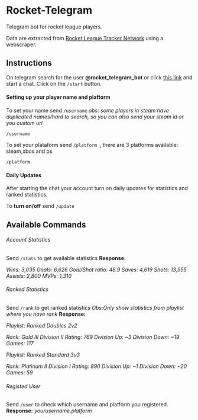 # Rocket-Telegram
 Telegram bot for rocket league players.

 Data are extracted from [Rocket League Tracker Network](https://rocketleague.tracker.network) using a webscraper.


## Instructions
On telegram search for the user **@rocket_telegram_bot** or click [this link](http://t.me/rocket_telegram_bot) and start a chat.
Click on the `/start` button.

#### Setting up your player name and plaftorm
To set your name send `/username`
*obs: some players in steam have duplicated names/hard to search, so you can also send your steam id or you custom url*

    /username

To set your plataform send `/platform `, there are 3 platforms available: steam,xbox and ps

    /platform

#### Daily Updates
After starting the chat your account turn on daily updates for statistics and ranked statistics.

To **turn on/off** send `/update`


## Available Commands

###### Account Statistics
Send `/stats` to get available statistics
**Response:**

*Wins: 3,035
Goals: 6,626
Goal/Shot ratio: 48.9
Saves: 4,619
Shots: 13,555
Assists: 2,800
MVPs: 1,310*


###### Ranked Statistics
Send `/rank` to get ranked statistics
*Obs:Only show statistics from playlist where you have rank*
**Response:**

*Playlist: Ranked Doubles 2v2*

  *Rank: Gold III Division II
  Rating: 769
  Division Up: ~3
  Division Down: ~19
  Games: 117*


*Playlist: Ranked Standard 3v3*

  *Rank: Platinum II Division I
  Rating: 890
  Division Up: ~1
  Division Down: ~20
  Games: 59*

###### Registed User
Send `/user` to check which username and platform you registered.
**Response:**
*yourusername,platform*






